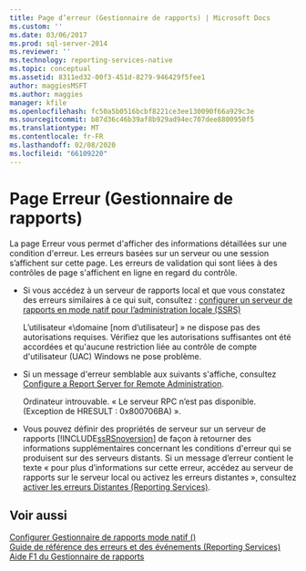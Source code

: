 ```yaml
---
title: Page d’erreur (Gestionnaire de rapports) | Microsoft Docs
ms.custom: ''
ms.date: 03/06/2017
ms.prod: sql-server-2014
ms.reviewer: ''
ms.technology: reporting-services-native
ms.topic: conceptual
ms.assetid: 8311ed32-00f3-451d-8279-946429f5fee1
author: maggiesMSFT
ms.author: maggies
manager: kfile
ms.openlocfilehash: fc50a5b0516bcbf8221ce3ee130090f66a929c3e
ms.sourcegitcommit: b87d36c46b39af8b929ad94ec707dee8800950f5
ms.translationtype: MT
ms.contentlocale: fr-FR
ms.lasthandoff: 02/08/2020
ms.locfileid: "66109220"
---
```

# <a name="error-page-report-manager"></a>Page Erreur (Gestionnaire de rapports)
  La page Erreur vous permet d'afficher des informations détaillées sur une condition d'erreur. Les erreurs basées sur un serveur ou une session s’affichent sur cette page. Les erreurs de validation qui sont liées à des contrôles de page s'affichent en ligne en regard du contrôle.  
  
-   Si vous accédez à un serveur de rapports local et que vous constatez des erreurs similaires à ce qui suit, consultez : [configurer un serveur de rapports en mode natif pour l’administration locale &#40;SSRS&#41;](report-server/configure-a-native-mode-report-server-for-local-administration-ssrs.md)  
  
     L’utilisateur «\\domaine [nom d’utilisateur] » ne dispose pas des autorisations requises. Vérifiez que les autorisations suffisantes ont été accordées et qu'aucune restriction liée au contrôle de compte d'utilisateur (UAC) Windows ne pose problème.  
  
-   Si un message d'erreur semblable aux suivants s'affiche, consultez [Configure a Report Server for Remote Administration](report-server/configure-a-report-server-for-remote-administration.md).  
  
     Ordinateur introuvable. « Le serveur RPC n’est pas disponible. (Exception de HRESULT : 0x800706BA) ».  
  
-   Vous pouvez définir des propriétés de serveur sur un serveur de rapports [!INCLUDE[ssRSnoversion](../includes/ssrsnoversion-md.md)] de façon à retourner des informations supplémentaires concernant les conditions d'erreur qui se produisent sur des serveurs distants. Si un message d’erreur contient le texte « pour plus d’informations sur cette erreur, accédez au serveur de rapports sur le serveur local ou activez les erreurs distantes », consultez [activer les erreurs Distantes &#40;Reporting Services&#41;](report-server/enable-remote-errors-reporting-services.md).  
  
## <a name="see-also"></a>Voir aussi  
 [Configurer Gestionnaire de rapports mode natif &#40;&#41;](report-server/configure-web-portal.md)   
 [Guide de référence des erreurs et des événements &#40;Reporting Services&#41;](troubleshooting/errors-and-events-reference-reporting-services.md)   
 [Aide F1 du Gestionnaire de rapports](../../2014/reporting-services/report-manager-f1-help.md)  
  
  
